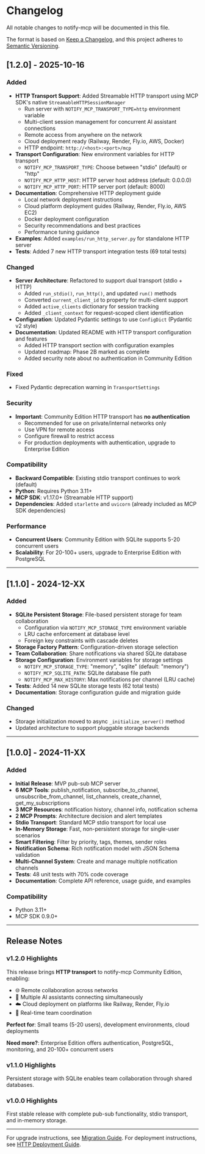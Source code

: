 # Changelog

All notable changes to notify-mcp will be documented in this file.

The format is based on [Keep a Changelog](https://keepachangelog.com/en/1.0.0/),
and this project adheres to [Semantic Versioning](https://semver.org/spec/v2.0.0.html).

## [1.2.0] - 2025-10-16

### Added
- **HTTP Transport Support**: Added Streamable HTTP transport using MCP SDK's native `StreamableHTTPSessionManager`
  - Run server with `NOTIFY_MCP_TRANSPORT_TYPE=http` environment variable
  - Multi-client session management for concurrent AI assistant connections
  - Remote access from anywhere on the network
  - Cloud deployment ready (Railway, Render, Fly.io, AWS, Docker)
  - HTTP endpoint: `http://<host>:<port>/mcp`
- **Transport Configuration**: New environment variables for HTTP transport
  - `NOTIFY_MCP_TRANSPORT_TYPE`: Choose between "stdio" (default) or "http"
  - `NOTIFY_MCP_HTTP_HOST`: HTTP server host address (default: 0.0.0.0)
  - `NOTIFY_MCP_HTTP_PORT`: HTTP server port (default: 8000)
- **Documentation**: Comprehensive HTTP deployment guide
  - Local network deployment instructions
  - Cloud platform deployment guides (Railway, Render, Fly.io, AWS EC2)
  - Docker deployment configuration
  - Security recommendations and best practices
  - Performance tuning guidance
- **Examples**: Added `examples/run_http_server.py` for standalone HTTP server
- **Tests**: Added 7 new HTTP transport integration tests (69 total tests)

### Changed
- **Server Architecture**: Refactored to support dual transport (stdio + HTTP)
  - Added `run_stdio()`, `run_http()`, and updated `run()` methods
  - Converted `current_client_id` to property for multi-client support
  - Added `active_clients` dictionary for session tracking
  - Added `_client_context` for request-scoped client identification
- **Configuration**: Updated Pydantic settings to use `ConfigDict` (Pydantic v2 style)
- **Documentation**: Updated README with HTTP transport configuration and features
  - Added HTTP transport section with configuration examples
  - Updated roadmap: Phase 2B marked as complete
  - Added security note about no authentication in Community Edition

### Fixed
- Fixed Pydantic deprecation warning in `TransportSettings`

### Security
- **Important**: Community Edition HTTP transport has **no authentication**
  - Recommended for use on private/internal networks only
  - Use VPN for remote access
  - Configure firewall to restrict access
  - For production deployments with authentication, upgrade to Enterprise Edition

### Compatibility
- **Backward Compatible**: Existing stdio transport continues to work (default)
- **Python**: Requires Python 3.11+
- **MCP SDK**: v1.17.0+ (Streamable HTTP support)
- **Dependencies**: Added `starlette` and `uvicorn` (already included as MCP SDK dependencies)

### Performance
- **Concurrent Users**: Community Edition with SQLite supports 5-20 concurrent users
- **Scalability**: For 20-100+ users, upgrade to Enterprise Edition with PostgreSQL

---

## [1.1.0] - 2024-12-XX

### Added
- **SQLite Persistent Storage**: File-based persistent storage for team collaboration
  - Configuration via `NOTIFY_MCP_STORAGE_TYPE` environment variable
  - LRU cache enforcement at database level
  - Foreign key constraints with cascade deletes
- **Storage Factory Pattern**: Configuration-driven storage selection
- **Team Collaboration**: Share notifications via shared SQLite database
- **Storage Configuration**: Environment variables for storage settings
  - `NOTIFY_MCP_STORAGE_TYPE`: "memory", "sqlite" (default: "memory")
  - `NOTIFY_MCP_SQLITE_PATH`: SQLite database file path
  - `NOTIFY_MCP_MAX_HISTORY`: Max notifications per channel (LRU cache)
- **Tests**: Added 14 new SQLite storage tests (62 total tests)
- **Documentation**: Storage configuration guide and migration guide

### Changed
- Storage initialization moved to async `_initialize_server()` method
- Updated architecture to support pluggable storage backends

---

## [1.0.0] - 2024-11-XX

### Added
- **Initial Release**: MVP pub-sub MCP server
- **6 MCP Tools**: publish_notification, subscribe_to_channel, unsubscribe_from_channel, list_channels, create_channel, get_my_subscriptions
- **3 MCP Resources**: notification history, channel info, notification schema
- **2 MCP Prompts**: Architecture decision and alert templates
- **Stdio Transport**: Standard MCP stdio transport for local use
- **In-Memory Storage**: Fast, non-persistent storage for single-user scenarios
- **Smart Filtering**: Filter by priority, tags, themes, sender roles
- **Notification Schema**: Rich notification model with JSON Schema validation
- **Multi-Channel System**: Create and manage multiple notification channels
- **Tests**: 48 unit tests with 70% code coverage
- **Documentation**: Complete API reference, usage guide, and examples

### Compatibility
- Python 3.11+
- MCP SDK 0.9.0+

---

## Release Notes

### v1.2.0 Highlights
This release brings **HTTP transport** to notify-mcp Community Edition, enabling:
- 🌐 Remote collaboration across networks
- 👥 Multiple AI assistants connecting simultaneously
- ☁️ Cloud deployment on platforms like Railway, Render, Fly.io
- 🔄 Real-time team coordination

**Perfect for**: Small teams (5-20 users), development environments, cloud deployments

**Need more?**: Enterprise Edition offers authentication, PostgreSQL, monitoring, and 20-100+ concurrent users

### v1.1.0 Highlights
Persistent storage with SQLite enables team collaboration through shared databases.

### v1.0.0 Highlights
First stable release with complete pub-sub functionality, stdio transport, and in-memory storage.

---

For upgrade instructions, see [Migration Guide](docs/guides/migration-guide.md).
For deployment instructions, see [HTTP Deployment Guide](docs/guides/http-deployment.md).
